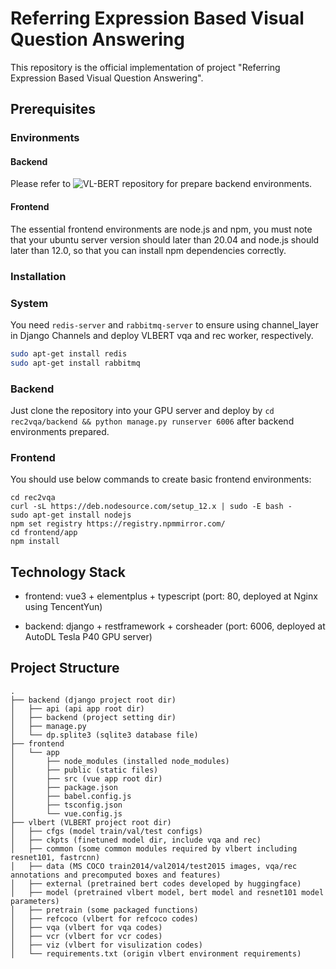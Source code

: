 # Referring Expression Based Visual Question Answering

This repository is the official implementation of project "Referring Expression Based Visual Question Answering".

## Prerequisites

### Environments

#### Backend

Please refer to ![VL-BERT repository](https://github.com/jackroos/VL-BERT.git) for prepare backend environments.

#### Frontend

The essential frontend environments are node.js and npm, you must note that your ubuntu server version should later than 20.04 and node.js should later than 12.0, so that you can install npm dependencies correctly.

### Installation

### System

You need `redis-server` and `rabbitmq-server` to ensure using channel_layer in Django Channels and deploy VLBERT vqa and rec worker, respectively.

```sh
sudo apt-get install redis
sudo apt-get install rabbitmq
```

### Backend

Just clone the repository into your GPU server and deploy by `cd rec2vqa/backend && python manage.py runserver 6006` after backend environments prepared.

### Frontend

You should use below commands to create basic frontend environments:

```
cd rec2vqa
curl -sL https://deb.nodesource.com/setup_12.x | sudo -E bash -
sudo apt-get install nodejs
npm set registry https://registry.npmmirror.com/
cd frontend/app
npm install
```

## Technology Stack

- frontend: vue3 + elementplus + typescript (port: 80, deployed at Nginx using TencentYun)

- backend: django + restframework + corsheader (port: 6006, deployed at AutoDL Tesla P40 GPU server)


## Project Structure

```
.
├── backend (django project root dir)
│   ├── api (api app root dir)
│   ├── backend (project setting dir)
│   ├── manage.py
│   └── dp.splite3 (sqlite3 database file)
├── frontend
│   └── app
│       ├── node_modules (installed node_modules)
│       ├── public (static files)
│       ├── src (vue app root dir)
│       ├── package.json
│       ├── babel.config.js
│       ├── tsconfig.json
│       └── vue.config.js
├── vlbert (VLBERT project root dir)
│   ├── cfgs (model train/val/test configs)
│   ├── ckpts (finetuned model dir, include vqa and rec)
│   ├── common (some common modules required by vlbert including resnet101, fastrcnn)
│   ├── data (MS COCO train2014/val2014/test2015 images, vqa/rec annotations and precomputed boxes and features)
│   ├── external (pretrained bert codes developed by huggingface)
│   ├── model (pretrained vlbert model, bert model and resnet101 model parameters)
│   ├── pretrain (some packaged functions)
│   ├── refcoco (vlbert for refcoco codes)
│   ├── vqa (vlbert for vqa codes)
│   ├── vcr (vlbert for vcr codes)
│   ├── viz (vlbert for visulization codes)
│   └── requirements.txt (origin vlbert environment requirements)
```

